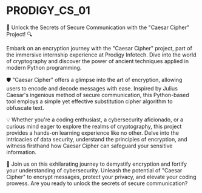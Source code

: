 # PRODIGY_CS_01
🔑 Unlock the Secrets of Secure Communication with the "Caesar Cipher" Project! 🔍

Embark on an encryption journey with the "Caesar Cipher" project, part of the immersive internship experience at Prodigy Infotech. Dive into the world of cryptography and discover the power of ancient techniques applied in modern Python programming.

🛡️ "Caesar Cipher" offers a glimpse into the art of encryption, allowing users to encode and decode messages with ease. Inspired by Julius Caesar's ingenious method of secure communication, this Python-based tool employs a simple yet effective substitution cipher algorithm to obfuscate text.

💡 Whether you're a coding enthusiast, a cybersecurity aficionado, or a curious mind eager to explore the realms of cryptography, this project provides a hands-on learning experience like no other. Delve into the intricacies of data security, understand the principles of encryption, and witness firsthand how Caesar Cipher can safeguard your sensitive information.

🚀 Join us on this exhilarating journey to demystify encryption and fortify your understanding of cybersecurity. Unleash the potential of "Caesar Cipher" to encrypt messages, protect your privacy, and elevate your coding prowess. Are you ready to unlock the secrets of secure communication?
